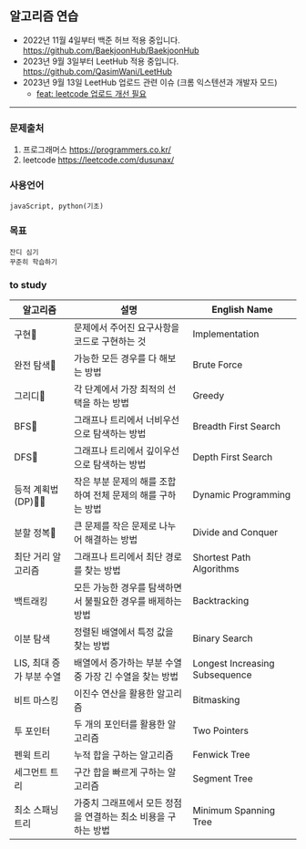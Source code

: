 ## 알고리즘 연습

- 2022년 11월 4일부터 백준 허브 적용 중입니다.
https://github.com/BaekjoonHub/BaekjoonHub
- 2023년 9월 3일부터 LeetHub 적용 중입니다.
https://github.com/QasimWani/LeetHub
- 2023년 9월 13일 LeetHub 업로드 관련 이슈 (크롬 익스텐션과 개발자 모드)
  - [feat: leetcode 업로드 개선 필요](https://github.com/dusunax/algorithm/issues/1)

---
### 문제출처
1. 프로그래머스 https://programmers.co.kr/
2. leetcode https://leetcode.com/dusunax/

### 사용언어
```
javaScript, python(기초)
```

### 목표
```
잔디 심기
꾸준히 학습하기
```

### to study
| 알고리즘 | 설명 | English Name |
| --- | --- | --- |
| 구현🌱 | 문제에서 주어진 요구사항을 코드로 구현하는 것 | Implementation |
| 완전 탐색🌱 | 가능한 모든 경우를 다 해보는 방법 | Brute Force |
| 그리디🌱 | 각 단계에서 가장 최적의 선택을 하는 방법 | Greedy |
| BFS🌱 | 그래프나 트리에서 너비우선으로 탐색하는 방법 | Breadth First Search |
| DFS🌱 | 그래프나 트리에서 깊이우선으로 탐색하는 방법 | Depth First Search |
| 등적 계획법(DP)🌱🌱 | 작은 부분 문제의 해를 조합하여 전체 문제의 해를 구하는 방법 | Dynamic Programming |
| 분할 정복🌱 | 큰 문제를 작은 문제로 나누어 해결하는 방법 | Divide and Conquer |
| 최단 거리 알고리즘 | 그래프나 트리에서 최단 경로를 찾는 방법 | Shortest Path Algorithms |
| 백트래킹 | 모든 가능한 경우를 탐색하면서 불필요한 경우를 배제하는 방법 | Backtracking |
| 이분 탐색 | 정렬된 배열에서 특정 값을 찾는 방법 | Binary Search |
| LIS, 최대 증가 부분 수열 | 배열에서 증가하는 부분 수열 중 가장 긴 수열을 찾는 방법 | Longest Increasing Subsequence |
| 비트 마스킹 | 이진수 연산을 활용한 알고리즘 | Bitmasking |
| 투 포인터 | 두 개의 포인터를 활용한 알고리즘 | Two Pointers |
| 펜윅 트리 | 누적 합을 구하는 알고리즘 | Fenwick Tree |
| 세그먼트 트리 | 구간 합을 빠르게 구하는 알고리즘 | Segment Tree |
| 최소 스패닝 트리 | 가중치 그래프에서 모든 정점을 연결하는 최소 비용을 구하는 방법 | Minimum Spanning Tree |
